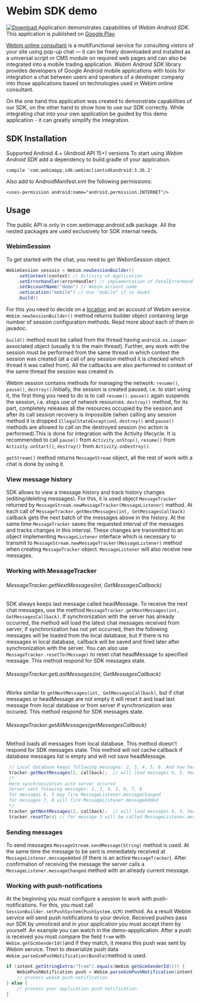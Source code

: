 # Webim SDK demo
[ ![Download](https://api.bintray.com/packages/webim/maven/WebimSdkAndroid3/images/download.svg) ](https://bintray.com/webim/maven/WebimSdkAndroid3/_latestVersion)
Application demonstrates capabilities of *Webim Android SDK*. This application is published on [Google Play](https://play.google.com/store/apps/details?id=ru.webim.demo.client).

[Webim online consultant](https://webim.ru) is a multifunctional service for consulting vistors of your site using pop-up chat — it can be freely downloaded and installed as a universal script or CMS module on required web pages and can also be integrated into a mobile trading application. *Webim Android SDK* library provides developers of Google Android mobile applications with tools for integration a chat between users and operators of a developer company into those applications based on technologies used in Webim online consultant.

On the one hand this application was created to demonstrate capabilities of our SDK, on the other hand to show how to use our SDK correctly. While integrating chat into your own application be guided by this demo application - it can greatly simplify the integration.

## SDK Installation
Supported Android 4.+ (Android API 15+) versions
To start using *Webim Android SDK* add a dependency to build.gradle of your application.
```
compile 'com.webimapp.sdk:webimclientsdkandroid:3.36.2'
```
Also add to AndroidManifest.xml the following permissions:
```
<uses-permission android:name="android.permission.INTERNET"/>
```

## Usage
The public API is only in com.webimapp.android.sdk package. All the nested packages are used exclusively for SDK internal needs.
### WebimSession
To get started with the chat, you need to get WebimSession object.
```java
WebimSession sessoin = Webim.newSessionBuilder()
    .setContext(context) // Activity ot Application
    .setErrorHandler(errorHandler) // implementation of FatalErrorHandler
    .setAccountName("demo") // Webim account name
    .setLocation("mobile") // Use "mobile" if in doubt
    .build()
```
For this you need to decide on a [location](https://webim.ru/kb/start/8282-terms-and-concepts/#location) and an account of Webim service. `Webim.newSessionBuilder()` method returns builder object containing large number of session configuration methods. Read more about each of them in javadoc.

`build()` method must be called from the thread having `android.os.Looper` associated object (usually it is the main thread). Further, any work with the session must be performed from the same thread in which context the session was created (at a call of any session method it is checked which thread it was called from). All the callbacks are also performed in context of the same thread the session was created in.

Webim session contains methods for managing the network: `resume()`, `pause()`, `destroy()`.Initially, the session is created paused, i.e. to start using it, the first thing you need to do is to call `resume()`. `pause()` again suspends the session, i.e. stops use of network resources. `destroy()` method, for its part, completely releases all the resources occupied by the session and after its call session recovery is impossible (when calling any session method it is dropped `IllegalStateException`). `destroy()` and `pause()` methods are allowed to call on the destroyed session (no action is performed).This is done for integration with the Activity lifecycle. It is recommended to call `pause()` from `Activity.onStop()`, `resume()` from `Activity.onStart()`, `destroy()` from `Activity.onDestroy()`.

`getStream()` method returns `MessageStream` object, all the rest of work with a chat is done by using it.

### View message history
SDK allows to view a message history and track history changes (editing/deleting messages). For this, it is used object `MessageTracker` returned by `MessageStream.newMessageTracker(MessageListener)` method.
At each call of `MessageTracker.getNextMessages(int, GetMessagesCallback)` callback gets the next batch of the messages above in the history. At the same time `MessageTracker` saves the requested interval of the messages and tracks changes in this interval. These changes are transmitted to an object implementing `MessageListener` interface which is necessary to transmit to `MessageStream.newMessageTracker(MessageListener)` method when creating `MessageTracker` object. `MessageListener` will also receive new messages.

### Working with MessageTracker
###### MessageTracker.getNextMessages(int, GetMessagesCallback)
SDK always keeps last message called headMessage. To receive the next chat messages, use the method 
`MessageTracker.getNextMessages(int, GetMessagesCallback)`. If synchronization with the server has already occurred, the method will load the latest chat messages received from server, if synchronization has not yet occurred, then the following messages will be loaded from the local database, but if there is no messages in local database, callback will be saved and fired later after synchronization with the server. You can also use `MessageTracker.resetTo(Message)` to reset chat headMessage to specified message. 
This method respond for SDK messages state.

###### MessageTracker.getLastMessages(int, GetMessagesCallback)
Works similar to `getNextMessages(int, GetMessagesCallback)`, but if chat messages or headMessage are not empty it will reset it and load last message from local database or from  server if synchronization was occured.
This method respond for SDK messages state.

###### MessageTracker.getAllMessages(getMessagesCallback)
Method loads all messages from local database. This method doesn't respond for SDK messages state. This method will not cache callback if database messages list is empty and will not save headMessage.

```java
 // Local database keeps following messages: 2, 3, 4, 5, 6. And now headMessage = null
 tracker.getNextMessages(2, callback);  // will load messages 6, 5. headMessage = 5
 /*
 Here synchronization with server occured
 Server sent folowing messages: 2, 3, 4, 5, 6, 7, 8
 for messages 6, 5 may fire MessageListener.messageChanged
 for messages 7, 8 will fire MessageListener.messageAdded
 */
 tracker.getNextMessages(2, callback);  // will load messages 4, 3. headMessage = 3
 tracker.resetTo(4) // for message 3 will be called MessageListener.messageRemove(msg). headMessage = 4
```

### Sending messages
To send messages `MessageStream.sendMessage(String)` method is used. At the same time the message to be sent is immediately received at `MessageListener.messageAdded` (if there is an active `MessageTracker`). After confirmation of receiving the message the server calls a `MessageListener.messageChanged` method with an already current message.

### Working with push-notifications
At the beginning you must configure a session to work with push-notifications. For this, you must call `SessionBuilder.setPushSystem(PushSystem.GCM)` method. As a result Webim service will send push notifications to your device. Received pushes pass our SDK by unnoticed and in your application you must accept them by yourself. An example you can watch in the demo-appplication. After a push is received you must compare the field `from` with `Webim.getGcmSenderId()`and if they match, it means this push was sent by Webim service. Then to deserialize push data `Webim.parseGcmPushNotification(Bundle)`method is used.
```java
if (intent.getStringExtra("from").equals(Webim.getGcmSenderId())) {
    WebimPushNotification push = Webim.parseGcmPushNotification(intent.getExtras());
    // process webim push-notification
} else {
    // process your application push-notification
}
```

